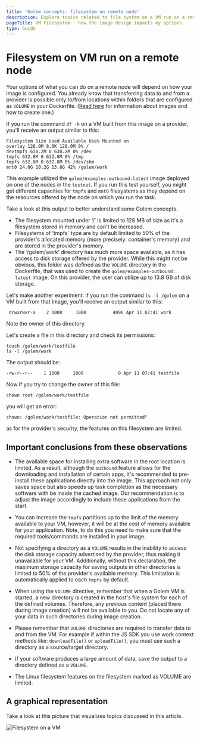 ```yaml
---
title: 'Golem concepts: filesystem on remote node'
description: Explore topics related to file system on a VM run on a remote node to better design your custom image.
pageTitle: VM Filesystem - how the image design impacts my options.
type: Guide
---
```


# Filesystem on VM run on a remote node

Your options of what you can do on a remote node will depend on how your image is configured. You already know that transferring data to and from a provider is possible only to/from locations within folders that are configured as `VOLUME` in your Dockerfile. ([Read here](/docs/creators/javascript/guides/golem-images) for information about images and how to create one.)

If you run the command `df -h` on a VM built from this image on a provider, you'll receive an output similar to this:

```
Filesystem Size Used Available Use% Mounted on
overlay 128.0M 8.0K 128.0M 0% /
devtmpfs 630.2M 0 630.2M 0% /dev
tmpfs 632.8M 0 632.8M 0% /tmp
tmpfs 632.8M 0 632.8M 0% /dev/shm
mnt0 24.0G 10.2G 13.8G 42% /golem/work
```

This example utilized the `golem/examples-outbound:latest` image deployed on one of the nodes in the `testnet`. If you run this test yourself, you might get different capacities for `tmpfs` and `mnt0` filesystems as they depend on the resources offered by the node on which you run the task.

Take a look at this output to better understand some Golem concepts.

- The filesystem mounted under ‘/’ is limited to 128 MB of size as it's a filesystem stored in memory and can't be increased.
- Filesystems of ‘tmpfs` type are by default limited to 50% of the provider's allocated memory (more precisely: container's memory) and are stored in the provider's memory.
- The ‘/golem/work’ directory has much more space available, as it has access to disk storage offered by the provider. While this might not be obvious, this folder was defined as the `VOLUME` directory in the Dockerfile, that was used to create the `golem/examples-outbound: latest` image. On this provider, the user can utilize up to 13.8 GB of disk storage.

Let's make another experiment: if you run the command `ls -l /golem` on a VM built from that image, you'll receive an output similar to this:

```
 drwxrwxr-x    2 1000     1000          4096 Apr 11 07:41 work
```

Note the owner of this directory.

Let's create a file in this directory and check its permissions:

```
touch /golem/work/testfile
ls -l /golem/work
```

The output should be:

```
-rw-r--r--    1 1000     1000             0 Apr 11 07:41 testfile
```

Now if you try to change the owner of this file:

```
chown root /golem/work/testfile
```

you will get an error:

```
chown: /golem/work/testfile: Operation not permitted"
```

as for the provider's security, the features on this filesystem are limited.

## Important conclusions from these observations

- The available space for installing extra software in the root location is limited. As a result, although the `outbound` feature allows for the downloading and installation of certain apps, it's recommended to pre-install these applications directly into the image. This approach not only saves space but also speeds up task completion as the necessary software with be inside the cached image. Our recommendation is to adjust the image accordingly to include these applications from the start.

- You can increase the `tmpfs` partitions up to the limit of the memory available to your VM, however, it will be at the cost of memory available for your application. Note, to do this you need to make sure that the required tools/commands are installed in your image.

- Not specifying a directory as a `VOLUME` results in the inability to access the disk storage capacity advertised by the provider, thus making it unavailable for your VM. Additionally, without this declaration, the maximum storage capacity for saving outputs in other directories is limited to 50% of the provider's available memory. This limitation is automatically applied to each `tmpfs` by default.

- When using the `VOLUME` directive, remember that when a Golem VM is started, a new directory is created in the host's file system for each of the defined volumes. Therefore, any previous content (placed there during image creation) will not be available to you. Do not locate any of your data in such directories during image creation.

- Please remember that `VOLUME` directories are required to transfer data to and from the VM. For example if within the JS SDK you use work context methods like: `downloadFile()` or `uploadFile()`, you must use such a directory as a source/target directory.

- If your software produces a large amount of data, save the output to a directory defined as a `VOLUME`.

- The Linux filesystem features on the filesystem marked as VOLUME are limited.

## A graphical representation

Take a look at this picture that visualizes topics discussed in this article.

![Filesystem on a VM](/requestor-vm-comms.jpg)
